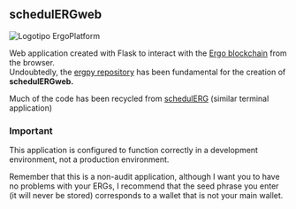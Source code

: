 <h2>schedulERGweb</h2>

<img src="https://camo.githubusercontent.com/ec19f4f188a819aea16eab8fb5d11c3916eda23f447e34ec2e03a57a321d7f38/68747470733a2f2f6572676f706c6174666f726d2e6f72672f696d672f6c6f676f747970655f77686974652e737667" alt="Logotipo ErgoPlatform">

<p>Web application created with Flask to interact with the <a href="https://ergoplatform.org">Ergo blockchain</a> from the browser. 
<br>Undoubtedly, the <a href="https://github.com/mgpai22/ergpy">ergpy repository</a> has been fundamental for the creation of <strong>schedulERGweb.</strong></p>

<p>Much of the code has been recycled from <a href="https://github.com/ladopixel/schedulERG">schedulERG</a> (similar terminal application)</p>

<h3>Important</h3>
<p>This application is configured to function correctly in a development environment, not a production environment.</p>
<p>Remember that this is a non-audit application, although I want you to have no problems with your ERGs, I recommend that the seed phrase you enter (it will never be stored) corresponds to a wallet that is not your main wallet.</p>
